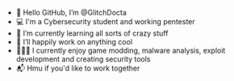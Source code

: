 - 🖖 Hello GitHub, I’m @GlitchDocta
- 💻 I'm a Cybersecurity student and working pentester
- 🦾 I’m currently learning all sorts of crazy stuff
- 💞️ I’ll happily work on anything cool
- 🧙🏼‍♂️ I currently enjoy game modding, malware analysis, exploit development and creating security tools
- 📬 Hmu if you'd like to work together

<!---
GlitchDocta/GlitchDocta is a ✨ special ✨ repository because its `README.md` (this file) appears on your GitHub profile.
You can click the Preview link to take a look at your changes.
--->
